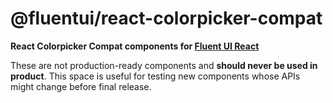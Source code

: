 # @fluentui/react-colorpicker-compat

**React Colorpicker Compat components for [Fluent UI React](https://react.fluentui.dev/)**

These are not production-ready components and **should never be used in product**. This space is useful for testing new components whose APIs might change before final release.
